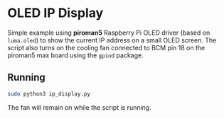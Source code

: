 # OLED IP Display

Simple example using **piroman5** Raspberry Pi OLED driver (based on `luma.oled`) to show the current IP address on a small OLED screen. The script also turns on the cooling fan connected to BCM pin 18 on the piroman5 max board using the `gpiod` package.

## Running

```bash
sudo python3 ip_display.py
```

The fan will remain on while the script is running.
